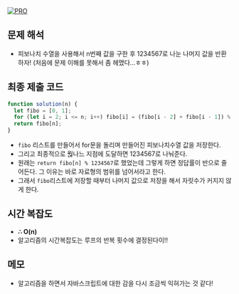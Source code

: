 [![PRO]][Link]

## 문제 해석

- 피보나치 수열을 사용해서 n번째 값을 구한 후 1234567로 나눈 나머지 값을 반환하자! (처음에 문제 이해를 못해서 좀 헤맸다...ㅎㅎ)

## 최종 제출 코드

```js
function solution(n) {
  let fibo = [0, 1];
  for (let i = 2; i <= n; i++) fibo[i] = (fibo[i - 2] + fibo[i - 1]) % 1234567;
  return fibo[n];
}
```

- `fibo` 리스트를 만들어서 for문을 돌리며 만들어진 피보나치수열 값을 저장한다.
- 그리고 최종적으로 웒나느 지점에 도달하면 1234567로 나눠준다.
- 원래는 `return fibo[n] % 1234567`로 했었는데 그렇게 하면 정답률이 반으로 줄어든다. 그 이유는 바로 자료형의 범위를 넘어서라고 한다.
- 그래서 `fibo`리스트에 저장할 때부터 나머지 값으로 저장을 해서 자릿수가 커지지 않게 한다.

## 시간 복잡도

- **∴ O(n)**
- 알고리즘의 시간복잡도는 루프의 반복 횟수에 결정된다이!!

## 메모

- 알고리즘을 하면서 자바스크립트에 대한 감을 다시 조금씩 익혀가는 것 같다!

<!---------------------------------------------------------------------------->

[PRO]: https://github.com/GoSSaChin/algorithm-js/assets/107768516/67c43b52-bc3f-4571-a249-5519021afbb0
[Link]: https://school.programmers.co.kr/learn/courses/30/lessons/12945
